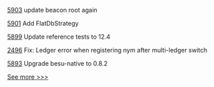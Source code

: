 
[5903](https://github.com/hyperledger/besu/pull/5903) update beacon root again

[5901](https://github.com/hyperledger/besu/pull/5901) Add FlatDbStrategy

[5899](https://github.com/hyperledger/besu/pull/5899) Update reference tests to 12.4

[2496](https://github.com/hyperledger/aries-cloudagent-python/pull/2496) Fix: Ledger error when registering nym after multi-ledger switch

[5893](https://github.com/hyperledger/besu/pull/5893) Upgrade besu-native to 0.8.2


[See more >>>](https://start-here.hyperledger.org/pull-requests)
